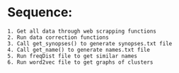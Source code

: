 # Sequence:
    1. Get all data through web scrapping functions
    2. Run data correction functions
    3. Call get_synopses() to generate synopses.txt file
    4. Call get_name() to generate names.txt file
    5. Run freqDist file to get similar names
    6. Run word2vec file to get graphs of clusters